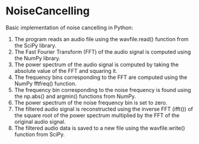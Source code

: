 # NoiseCancelling
Basic implementation of noise cancelling in Python:

1. The program reads an audio file using the wavfile.read() function from the SciPy library.
2. The Fast Fourier Transform (FFT) of the audio signal is computed using the NumPy library.
3. The power spectrum of the audio signal is computed by taking the absolute value of the FFT and squaring it.
4. The frequency bins corresponding to the FFT are computed using the NumPy fftfreq() function.
5. The frequency bin corresponding to the noise frequency is found using the np.abs() and argmin() functions from NumPy.
6. The power spectrum of the noise frequency bin is set to zero.
7. The filtered audio signal is reconstructed using the inverse FFT (ifft()) of the square root of the power spectrum multiplied by the FFT of the original audio signal.
8. The filtered audio data is saved to a new file using the wavfile.write() function from SciPy.

